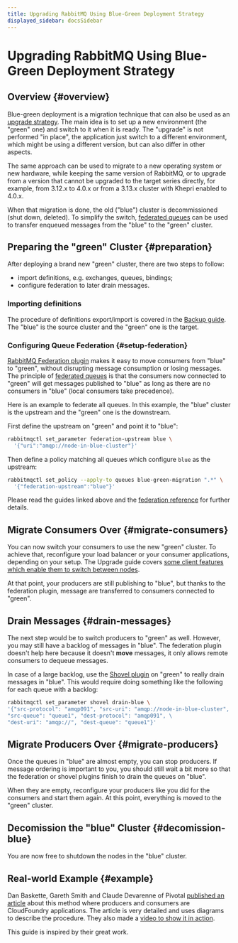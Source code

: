 ```yaml
---
title: Upgrading RabbitMQ Using Blue-Green Deployment Strategy
displayed_sidebar: docsSidebar
---
```

<!--
Copyright (c) 2005-2024 Broadcom. All Rights Reserved. The term "Broadcom" refers to Broadcom Inc. and/or its subsidiaries.

All rights reserved. This program and the accompanying materials
are made available under the terms of the under the Apache License,
Version 2.0 (the "License”); you may not use this file except in compliance
with the License. You may obtain a copy of the License at

https://www.apache.org/licenses/LICENSE-2.0

Unless required by applicable law or agreed to in writing, software
distributed under the License is distributed on an "AS IS" BASIS,
WITHOUT WARRANTIES OR CONDITIONS OF ANY KIND, either express or implied.
See the License for the specific language governing permissions and
limitations under the License.
-->

# Upgrading RabbitMQ Using Blue-Green Deployment Strategy

## Overview {#overview}

Blue-green deployment is a migration technique that can also be used as an [upgrade strategy](./upgrade).
The main idea is to set up a new environment (the "green" one) and switch to it
when it is ready. The "upgrade" is not performed "in place", the application just switch
to a different environment, which might be using a different version, but can
also differ in other aspects.

The same approach can be used to migrate to a new operating system or new hardware, while keeping the same version of RabbitMQ,
or to upgrade from a version that cannot be upgraded to the target series directly,
for example, from 3.12.x to 4.0.x or from a 3.13.x cluster with Khepri enabled to 4.0.x.

When that migration is done, the old ("blue") cluster is decommissioned (shut down, deleted).
To simplify the switch, [federated queues](./federated-queues)
can be used to transfer enqueued messages from the "blue" to the "green" cluster.
## Preparing the "green" Cluster {#preparation}

After deploying a brand new "green" cluster, there are two steps to follow:

 * import definitions, e.g. exchanges, queues, bindings;
 * configure federation to later drain messages.

### Importing definitions

The procedure of definitions export/import is
covered in the [Backup guide](./backup#definitions-export).
The "blue" is the source cluster and the "green" one is the target.

### Configuring Queue Federation {#setup-federation}

[RabbitMQ Federation plugin](./federation) makes it easy to move consumers
from "blue" to "green", without disrupting message consumption or losing messages.
The principle of [federated queues](./federated-queues) is that the consumers
now connected to "green" will get messages published to "blue" as long as there are
no consumers in "blue" (local consumers take precedence).

Here is an example to federate all queues. In this example, the "blue" cluster
is the upstream and the "green" one is the downstream.

First define the upstream on "green" and point it to "blue":

```bash
rabbitmqctl set_parameter federation-upstream blue \
  '{"uri":"amqp://node-in-blue-cluster"}'
```

Then define a policy matching all queues which configure `blue` as the upstream:

```bash
rabbitmqctl set_policy --apply-to queues blue-green-migration ".*" \
  '{"federation-upstream":"blue"}'
```

Please read the guides linked above and the
[federation reference](./federation-reference) for further details.

## Migrate Consumers Over {#migrate-consumers}

You can now switch your consumers to use the new "green" cluster. To achieve
that, reconfigure your load balancer or your consumer applications, depending
on your setup. The Upgrade guide covers [some client features which enable
them to switch between nodes](./upgrade#rabbitmq-restart-handling).

At that point, your producers are still publishing to "blue", but thanks to
the federation plugin, message are transferred to consumers connected to "green".

## Drain Messages {#drain-messages}

The next step would be to switch producers to "green" as well. However, you may
still have a backlog of messages in "blue". The federation plugin doesn't help
here because it doesn't **move** messages, it only allows remote consumers to
dequeue messages.

In case of a large backlog, use the [Shovel plugin](./shovel-dynamic)
on "green" to really drain messages in "blue". This would require doing something
like the following for each queue with a backlog:

```bash
rabbitmqctl set_parameter shovel drain-blue \
'{"src-protocol": "amqp091", "src-uri": "amqp://node-in-blue-cluster", \
"src-queue": "queue1", "dest-protocol": "amqp091", \
"dest-uri": "amqp://", "dest-queue": "queue1"}'
```

## Migrate Producers Over {#migrate-producers}

Once the queues in "blue" are almost empty, you can stop producers. If message
ordering is important to you, you should still wait a bit more so that the
federation or shovel plugins finish to drain the queues on "blue".

When they are empty, reconfigure your producers like you did for the consumers
and start them again. At this point, everything is moved to the "green" cluster.

## Decomission the "blue" Cluster {#decomission-blue}

You are now free to shutdown the nodes in the "blue" cluster.

## Real-world Example {#example}

Dan Baskette, Gareth Smith and Claude Devarenne of Pivotal
[published an article](https://content.pivotal.io/blog/blue-green-application-deployments-with-rabbitmq)
about this method where producers and consumers are CloudFoundry applications.
The article is very detailed  and uses diagrams to describe the procedure.
They also made a [video to show it in action](https://www.youtube.com/watch?v=S2oO-t-E38c).

This guide is inspired by their great work.
